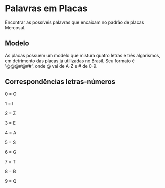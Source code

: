 # Palavras em Placas
Encontrar as possíveis palavras que encaixam no padrão de placas Mercosul.

## Modelo
As placas possuem um modelo que mistura quatro letras e três algarismos, em detrimento das placas já utilizadas no Brasil.
Seu formato é '@@@#@##', onde @ vai de A-Z e # de 0-9.

## Correspondências letras-números
0 = O

1 = I

2 = Z

3 = E

4 = A

5 = S

6 = G

7 = T

8 = B

9 = Q
